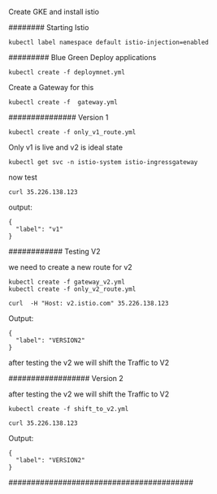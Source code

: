 Create GKE and install istio 

######## Starting Istio

	kubectl label namespace default istio-injection=enabled	


######### Blue Green 
Deploy applications 

    kubectl create -f deploymnet.yml

Create a Gateway for this 

    kubectl create -f  gateway.yml



############### Version 1 

    kubectl create -f only_v1_route.yml

Only v1 is live and v2 is ideal state 

    kubectl get svc -n istio-system istio-ingressgateway

now test 

    curl 35.226.138.123
output:

    {
      "label": "v1"
    }


############ Testing V2 

we need to create a new route for v2 

    kubectl create -f gateway_v2.yml
    kubectl create -f only_v2_route.yml

    curl  -H "Host: v2.istio.com" 35.226.138.123
Output:

    {
      "label": "VERSION2"
    }


after testing the v2 we will shift the Traffic to V2

##################  Version 2

after testing the v2 we will shift the Traffic to V2

    kubectl create -f shift_to_v2.yml
    
    curl 35.226.138.123                         
Output:

    {
      "label": "VERSION2"
    }

#########################################
